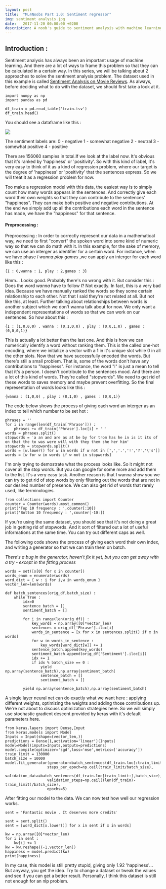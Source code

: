 ```yaml
---
layout: post
title:  "ML4Noobs Part 1.0: Sentiment regressor"
img: sentiment_analysis.jpg
date:   2017-11-20 00:00:00 +0200
description: A noob's guide to sentiment analysis with machine learning
---
```


## Introduction : 

Sentiment analysis has always been an important usage of machine learning. And there are a lot of ways to frame this problem so that they can be calculated in a certain way. In this series, we will be talking about 2 approaches to solve the sentiment analysis problem. The dataset used in this example is called [Sentiment Analysis on Movie Reviews](https://www.kaggle.com/c/sentiment-analysis-on-movie-reviews).
As always, before deciding what to do with the dataset, we should first take a look at it.
```
import numpy as np 
import pandas as pd 

df_train = pd.read_table('train.tsv')
df_train.head()
```
You should see a dataframe like this : 

![](https://mem3rr0r.github.io/blog/assets/img/sentiment_analysis/df_train.jpg)

The sentiment labels are:
0 - negative 
1 - somewhat negative 
2 - neutral 
3 - somewhat positive 
4 - positive

There are 156060 samples in total.If we look at the label now. It's obvious that it's ranked by 'happiness' or 'positivity'. So with this kind of label, it's very easy to think of it as a kind of regression problem, where our target is the degree of 'happiness' or 'positivity' that the sentences express. So we will treat it as a regression problem for now.  
  
Too make a regression model with this data, the easiest way is to simply count how many words appears in the sentences. And correctly give each word their own weights so that they can contribute to the sentences' "happiness". They can make both positive and negative contributions. At the end we simply add up all the contributions each word in the sentence has made, we have the "happiness" for that sentence.

#### Preprocessing :

Preprocessing :
In order to correctly represent our data in a mathematical way, we need to first "convert" the spoken word into some kind of numeric way so that we can do math with it. In this example, for the sake of memory, we can use an interger as identifier for a certain word. For instance, when we have phase _I wanna play games_ ,we can apply an interger for each word like this :
```
{I : 0,wanna : 1, play : 2,games : 3}
```
Hmm... Looks good. Probably there's no wrong with it. But consider this : Does the word _wanna_ have to follow _I_? Not exactly. In fact, this is a very bad idea. Because we have manually ranked the words so they some certain relationship to each other. Not that I said they're not related at all. But not like this, at least. Further talking about relationships between words is another subject which we don't wanna talk about for now. We only want a independent representations of words so that we can work on our sentences.
So how about this :
```
{I : (1,0,0,0) . wanna : (0,1,0,0) , play : (0,0,1,0) , games : (0,0,0,1)}
```
This is actually a lot better than the last one. And this is how we can numerically identify a word without ranking them. This is the called one-hot encoding, where we initialize a vector with a 1 in it's unique slot while 0 in all the other slots.
Now that we have successfully encoded the words. But there's still a small problem. That is, some of the words don't have any contributions to "happiness". For instance, the word "I" is just a mean to tell that it's a person. I doesn't contribute to the sentences mood. And there are a lot of this kind of words. They're called "stopwords". We need to get rid of these words to saves memory and maybe prevent overfitting.
So the final representation of words looks like this :
```
{wanna : (1,0,0) , play : (0,1,0) , games : (0,0,1)}
```
The code below shows the process of giving each word an interger as an index to tell which number to be set hot :
```
phrases = ''
for i in range(len(df_train['Phrase'])) :
    phrases += df_train['Phrase'].loc[i] + ' '
words = phrases.split()
stopwords = 'a an and are as at be by for trom has he in is it its of on that the to was were will with they them she her him'
stopwords = stopwords.split()
words = [w.lower() for w in words if w not in [',','.','!','?','\'s']]
words = [w for w in words if w not in stopwords]
```
I'm only trying to demostrate what the process looks like. So it might not cover all the stop words. But you can google for some more and add them to the list. It's a very easy task. Another reason is that I wanna show you we can try to get rid of stop words by only filtering out the words that are not in our desired number of presence. We can also get rid of words that rarely used, like terminologies.
```
from collections import Counter
counter = Counter(words).most_common()
print('Top 10 frequency : ',counter[:10])
print('Bottom 10 frequency : ',counter[-10:])
```
If you're using the same dataset, you should see that it's not doing a great job in getting rid of stopwords. And it sort of filtered out a lot of useful informations at the same time. You can try out different caps as well.

The following code shows the process of giving each word their own index, and writing a generator so that we can train them on batch.

_There's a bug in the generator, haven't fix it yet, but you can get away with a try - except in the fitting process_

```
words = set([x[0] for x in counter])
words_enum = enumerate(words)
word_dict = { w : i for i,w in words_enum }
vector_len=len(words)

def batch_sentences(orig_df,batch_size) : 
    while True : 
        idx=0
        sentence_batch = []
        sentiment_batch = []
        
        for i in range(len(orig_df)) : 
            key_words = np.array([0]*vector_len)
            sentences = orig_df['Phrase'].iloc[i]
            words_in_sentence = [x for x in sentences.split() if x in words]
            for w in words_in_sentence : 
                key_words[word_dict[w]] += 1
            sentence_batch.append(key_words)
            sentiment_batch.append(orig_df['Sentiment'].iloc[i])
            idx += 1
            if idx % batch_size == 0 : 
                yield np.array(sentence_batch),np.array(sentiment_batch)
                sentence_batch = []
                sentiment_batch = []
        
        yield np.array(sentence_batch),np.array(sentiment_batch)
```

A single layer neural net can do exactly what we want here : applying different weights, optimizing the weights and adding those contributions up. We're not about to discuss optimization strategies here. So we will simply use stochastic gradient descent provided by keras with it's default parameters here.

```
from keras.layers import Dense,Input
from keras.models import Model
Inputs = Input(shape=(vector_len,))
predictions = Dense(1,activation='linear')(Inputs)
model=Model(inputs=Inputs,outputs=predictions)
model.compile(optimizer='sgd',loss='mse',metrics=['accuracy'])
train_limit = 130000
batch_size = 10000
model.fit_generator(generator=batch_sentences(df_train.loc[:train_limit],batch_size),
                   steps_per_epoch=np.ceil(train_limit/batch_size),
                   validation_data=batch_sentences(df_train.loc[train_limit:],batch_size),
                   validation_steps=np.ceil((len(df_train)-train_limit)/batch_size),
                   epochs=5)
```

After fitting our model to the data. We can now test how well our regression works.

```
sent = 'Fantastic movie . It deserves more credits'

sent = sent.split()
sent = [word_dict[x.lower()] for x in sent if x in words]

kw = np.array([0]*vector_len)
for i in sent : 
    kw[i] += 1
kw = kw.reshape((-1,vector_len))
happiness = model.predict(kw)
print(happiness)
```
In my case, this model is still pretty stupid, giving only 1.92 'happiness'... But anyway, you get the idea. Try to change a dataset or tweak the values and see if you can get a better result. Personally, I think this dataset is still not enough for an nlp problem.